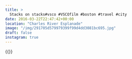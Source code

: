 ```yaml
---
title: >
  Stacks on stacks#vsco #VSCOfilm #boston #travel #city
date: 2016-03-22T22:47:42+00:00
location: "Charles River Esplanade"
image: "/img/291705d579979399f99d4dd3081bc695.jpg"
draft: false
instagram: true
---
```


{{<photo src="/img/291705d579979399f99d4dd3081bc695.jpg">}}
